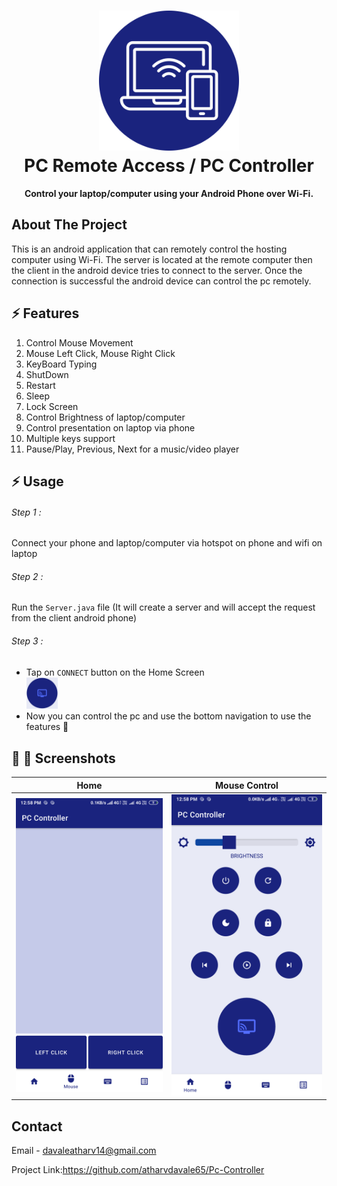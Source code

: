 <h1 align="center">
  <img src="https://github.com/atharvdavale65/Pc-Controller/blob/main/mobile-service%20(4).png" width="224px"/><br/>
  PC Remote Access / PC Controller
</h1>
<p align="center"><b>Control your laptop/computer using your Android Phone over Wi-Fi.</b></p>


## About The Project
This is an android application that can remotely control the hosting computer using Wi-Fi. The server is located at the remote computer then the client in the android device tries to connect to the server. Once the connection is successful the android device can control the pc remotely.

## ⚡️ Features
1. Control Mouse Movement
2. Mouse Left Click, Mouse Right Click
3. KeyBoard Typing
4. ShutDown 
5. Restart
6. Sleep
7. Lock Screen
8. Control Brightness of laptop/computer
9. Control presentation on laptop via phone
10. Multiple keys support
11. Pause/Play, Previous, Next for a music/video player

## ⚡️ Usage
###### Step 1 :
Connect your phone and laptop/computer via hotspot on phone and wifi on laptop
###### Step 2 :
Run the `Server.java` file (It will create a server and will accept the request from the client android phone)
###### Step 3 :
- Tap on `CONNECT` button on the Home Screen <br><img src="https://github.com/atharvdavale65/Pc-Controller/blob/main/WhatsApp%20Image%202021-08-24%20at%201.32.49%20PM.jpeg" width="50px"/>
- Now you can control the pc and use the bottom navigation to use the features 🙂

## 📎 📱 Screenshots

Home             |  Mouse Control
:-------------------------:|:-------------------------:
![](https://github.com/atharvdavale65/Pc-Controller/blob/main/Screenshot_2021-08-23-12-58-39-538_com.example.pc_controller.png)  |  ![](https://github.com/atharvdavale65/Pc-Controller/blob/main/Screenshot_2021-08-23-12-59-00-139_com.example.pc_controller.png)






<!-- CONTACT -->
## Contact

Email - davaleatharv14@gmail.com


Project Link:https://github.com/atharvdavale65/Pc-Controller
